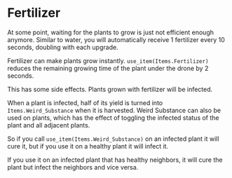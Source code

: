 # Fertilizer
At some point, waiting for the plants to grow is just not efficient enough anymore. 
Similar to water, you will automatically receive 1 fertilizer every 10 seconds, doubling with each upgrade.

Fertilizer can make plants grow instantly. `use_item(Items.Fertilizer)` reduces the remaining growing time of the plant under the drone by 2 seconds.

This has some side effects.
Plants grown with fertilizer will be infected.

When a plant is infected, half of its yield is turned into `Items.Weird_Substance` when it is harvested.
Weird Substance can also be used on plants, which has the effect of toggling the infected status of the plant and all adjacent plants.

So if you call `use_item(Items.Weird_Substance)` on an infected plant it will cure it, but if you use it on a healthy plant it will infect it.

If you use it on an infected plant that has healthy neighbors, it will cure the plant but infect the neighbors and vice versa.